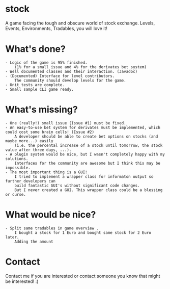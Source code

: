 stock
=====

A game facing the tough and obscure world of stock exchange. Levels, Events, Environments, Tradables, you will love it!

What's done?
============
	- Logic of the game is 95% finished.
		(1% for a small issue and 4% for the derivates bet system)
	- Well documented classes and their interaction. (Javadoc)
	- (Documented) Interface for level contributors. 
		The community should develop levels for the game.
	- Unit tests are complete.
	- Small sample CLI game ready.
					
What's missing?
===============

	- One (really!) small issue (Issue #1) must be fixed.
	- An easy-to-use bet system for derivates must be implemented, which could cost some brain cells! (Issue #2)
		A developer should be able to create bet options on stocks (and maybe more...) easily 
		(i.e. the percental increase of a stock until tomorrow, the stock value after three days, ...).
	- A plugin system would be nice, but I wasn't completely happy with my solutions.
		Interfaces for the community are awesome but I think this may be impossible.
	- The most important thing is a GUI!
		I tried to implement a wrapper class for informaton output so further developers can 
		build fantastic GUI's without significant code changes.
		But I never created a GUI. This wrapper class could be a blessing or curse.

What would be nice?
===================

	- Split same tradables in game overview .
		I bought a stock for 1 Euro and bought same stock for 2 Euro later.
		Adding the amount 

Contact
=======

Contact me if you are interested or contact someone you know that might be interested! :)
